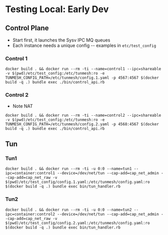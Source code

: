 Testing Local: Early Dev
=============

Control Plane
-------------

- Start first, it launches the Sysv IPC MQ queues
- Each instance needs a unique config
-- examples in `etc/test_config`

### Control 1

```
docker build . && docker run --rm -ti --name=control1 --ipc=shareable -v $(pwd)/etc/test_config:/etc/tunmesh:ro -e TUNMESH_CONFIG_PATH=/etc/tunmesh/config.1.yaml -p 4567:4567 $(docker build -q .) bundle exec ./bin/control_api.rb
```

### Control 2

- Note NAT

```
docker build . && docker run --rm -ti --name=control2 --ipc=shareable -v $(pwd)/etc/test_config:/etc/tunmesh:ro -e TUNMESH_CONFIG_PATH=/etc/tunmesh/config.2.yaml -p 4568:4567 $(docker build -q .) bundle exec ./bin/control_api.rb
```

Tun
---

### Tun1

```
docker build . && docker run --rm -ti -u 0:0 --name=tun1 --ipc=container:control1 --device=/dev/net/tun --cap-add=cap_net_admin --cap-add=cap_net_raw -v $(pwd)/etc/test_config/config.1.yaml:/etc/tunmesh/config.yaml:ro $(docker build -q .) bundle exec bin/tun_handler.rb
```

### Tun2

```
docker build . && docker run --rm -ti -u 0:0 --name=tun2 --ipc=container:control2 --device=/dev/net/tun --cap-add=cap_net_admin --cap-add=cap_net_raw -v $(pwd)/etc/test_config/config.2.yaml:/etc/tunmesh/config.yaml:ro $(docker build -q .) bundle exec bin/tun_handler.rb
```

